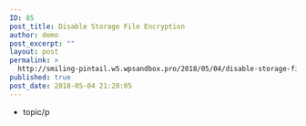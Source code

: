 ```yaml
---
ID: 85
post_title: Disable Storage File Encryption
author: demo
post_excerpt: ""
layout: post
permalink: >
  http://smiling-pintail.w5.wpsandbox.pro/2018/05/04/disable-storage-file-encryption/
published: true
post_date: 2018-05-04 21:20:05
---
```

- topic/p